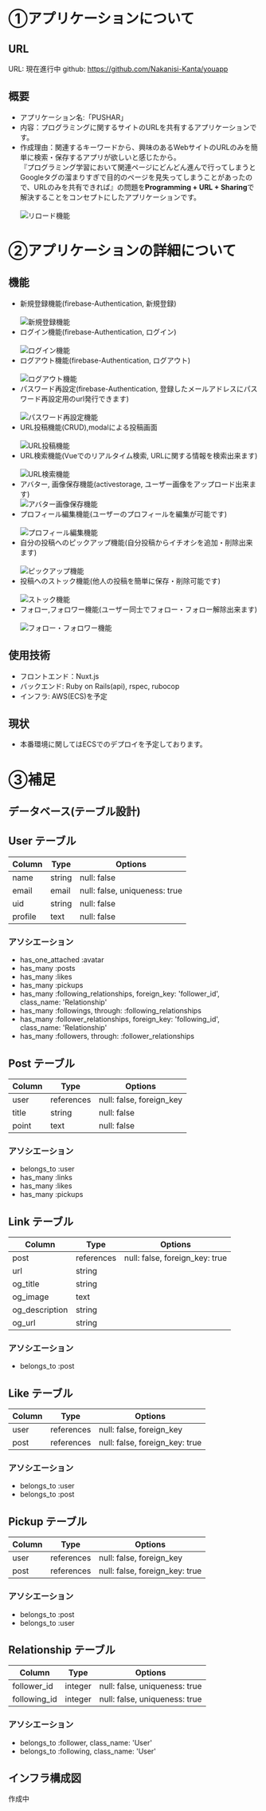 # ①アプリケーションについて
## URL
URL:  現在進行中
github: https://github.com/Nakanisi-Kanta/youapp
## 概要
- アプリケーション名:「PUSHAR」
- 内容：プログラミングに関するサイトのURLを共有するアプリケーションです。
- 作成理由：関連するキーワードから、興味のあるWebサイトのURLのみを簡単に検索・保存するアプリが欲しいと感じたから。<br>『プログラミング学習において関連ページにどんどん進んで行ってしまうとGoogleタグの溜まりすぎで目的のページを見失ってしまうことがあったので、URLのみを共有できれば』の問題を**Programming + URL + Sharing**で解決することをコンセプトにしたアプリケーションです。<br><br>
![リロード機能](https://gyazo.com/3165bbeb00abf4c1a9634a6f3f424b27.gif)



# ②アプリケーションの詳細について
## 機能
- 新規登録機能(firebase-Authentication, 新規登録)<br><br>
![新規登録機能](https://gyazo.com/ad295d675060bbf4356320ec69a5c3df.gif)
- ログイン機能(firebase-Authentication, ログイン)<br><br>
![ログイン機能](https://gyazo.com/535fdcbc50e3b9710c17b7923c916609.gif)
- ログアウト機能(firebase-Authentication, ログアウト)<br><br>
![ログアウト機能](https://gyazo.com/528a8de7cc8e558a91f53e40f72241c6.gif)
- パスワード再設定(firebase-Authentication, 登録したメールアドレスにパスワード再設定用のurl発行できます)<br><br>
![パスワード再設定機能](https://gyazo.com/1bc73525b7caab26b293e53f16b7e63e.gif)
- URL投稿機能(CRUD),modalによる投稿画面<br><br>
![URL投稿機能](https://gyazo.com/a76b109fef5e4b5e6d18139a6ba05188.gif)
- URL検索機能(Vueでのリアルタイム検索, URLに関する情報を検索出来ます)<br><br>
![URL検索機能](https://gyazo.com/745d770be5a26a9aa4bd50d69782b387.gif)
- アバター, 画像保存機能(activestorage, ユーザー画像をアップロード出来ます)<br>
![アバター画像保存機能](https://gyazo.com/d945c09a2e5d2d24fd91298151656d2d.gif)
- プロフィール編集機能(ユーザーのプロフィールを編集が可能です)<br><br>
![プロフィール編集機能](https://gyazo.com/585c32b44dd14120077cf4fffe8f077e.gif)
- 自分の投稿へのピックアップ機能(自分投稿からイチオシを追加・削除出来ます)<br><br>
![ピックアップ機能](https://gyazo.com/1386c5bc3908526e7f89473393839275.gif)
- 投稿へのストック機能(他人の投稿を簡単に保存・削除可能です)<br><br>
![ストック機能](https://gyazo.com/df2a1b29a8c3c283f1d34f6981f3b190.gif)
- フォロー,フォロワー機能(ユーザー同士でフォロー・フォロー解除出来ます)<br><br>
![フォロー・フォロワー機能](https://gyazo.com/8a2d435b93842b6c4ad41fdf890729d7.gif)

## 使用技術
- フロントエンド：Nuxt.js
- バックエンド: Ruby on Rails(api), rspec, rubocop
- インフラ: AWS(ECS)を予定

## 現状
- 本番環境に関してはECSでのデプロイを予定しております。

# ③補足
## データベース(テーブル設計)
## User テーブル

| Column           | Type   | Options                       |
| ---------------- | ------ | ----------------------------- |
| name             | string | null: false                   |
| email            | email  | null: false, uniqueness: true |
| uid              | string | null: false                   |
| profile          | text   | null: false                   |


### アソシエーション

- has_one_attached :avatar
- has_many :posts
- has_many :likes
- has_many :pickups
- has_many :following_relationships, foreign_key: 'follower_id', class_name: 'Relationship'
- has_many :followings, through: :following_relationships
- has_many :follower_relationships, foreign_key: 'following_id', class_name: 'Relationship'
- has_many :followers, through: :follower_relationships

## Post テーブル

| Column         | Type       | Options                  |
| -------------- | ---------- | ------------------------ |
| user           | references | null: false, foreign_key |
| title          | string     | null: false              |
| point          | text       | null: false              |

### アソシエーション

- belongs_to :user
- has_many :links
- has_many :likes
- has_many :pickups

## Link テーブル

| Column        | Type       | Options                        |
| ------------- | ---------- | ------------------------------ |
| post          | references | null: false, foreign_key: true |
| url           | string     |                                |
| og_title      | string     |                                |
| og_image      | text       |                                |
| og_description| string     |                                |
| og_url        | string     |                                |

### アソシエーション

- belongs_to :post


## Like テーブル

| Column        | Type       | Options                        |
| ------------- | ---------- | ------------------------------ |
| user          | references | null: false, foreign_key       |
| post          | references | null: false, foreign_key: true | 

### アソシエーション

- belongs_to :user
- belongs_to :post


## Pickup テーブル

| Column        | Type       | Options                        |
| ------------- | ---------- | -----------------------------  |
| user          | references | null: false, foreign_key       |
| post          | references | null: false, foreign_key: true | 

### アソシエーション

- belongs_to :post
- belongs_to :user

## Relationship テーブル

| Column        | Type       | Options                        |
| ------------- | ---------- | -----------------------------  |
| follower_id   | integer    | null: false, uniqueness: true  |
| following_id  | integer    | null: false, uniqueness: true  |

### アソシエーション

- belongs_to :follower, class_name: 'User'
- belongs_to :following, class_name: 'User'

## インフラ構成図
作成中
